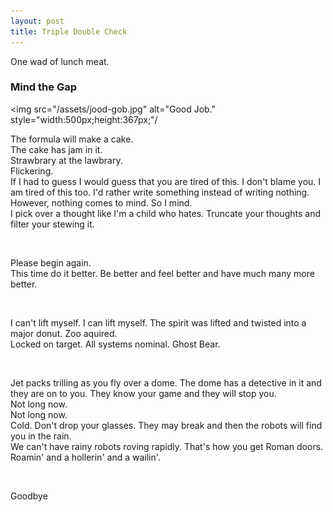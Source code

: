 ```yaml
---
layout: post
title: Triple Double Check
---
```


One wad of lunch meat. 

### Mind the Gap

<img src="/assets/jood-gob.jpg" alt="Good Job." style="width:500px;height:367px;"/

The formula will make a cake.  
The cake has jam in it.  
Strawbrary at the lawbrary.  
Flickering.  
If I had to guess I would guess that you are tired of this. I don't blame you. 
I am tired of this too. 
I'd rather write something instead of writing nothing. However, nothing comes to mind. So I mind.  
I pick over a thought like I'm a child who hates. Truncate your thoughts and filter your stewing it.

<br>

Please begin again.  
This time do it better. Be better and feel better and have much many more better.

<br>

I can't lift myself. I can lift myself. The spirit was lifted and twisted into a major donut. Zoo aquired.  
Locked on target. All systems nominal. Ghost Bear.

<br>

Jet packs trilling as you fly over a dome.
The dome has a detective in it and they are on to you. They know your game and they will stop you.  
Not long now.  
Not long now.  
Cold. Don't drop your glasses. They may break and then the robots will find you in the rain.  
We can't have rainy robots roving rapidly.
That's how you get Roman doors.
Roamin' and a hollerin' and a wailin'.

<br>

Goodbye
